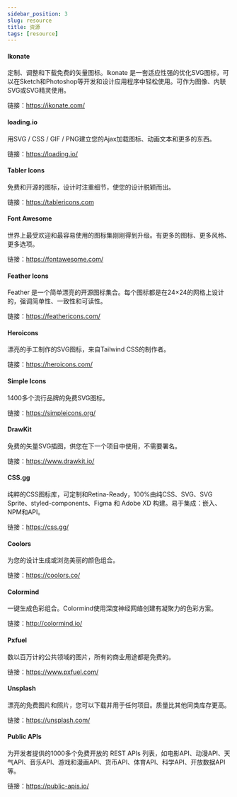 ```yaml
---
sidebar_position: 3
slug: resource
title: 资源
tags: [resource]
---
```


####  Ikonate

定制、调整和下载免费的矢量图标。Ikonate 是一套适应性强的优化SVG图标，可以在Sketch和Photoshop等开发和设计应用程序中轻松使用。可作为图像、内联SVG或SVG精灵使用。

链接：https://ikonate.com/

####  loading.io

用SVG / CSS / GIF / PNG建立您的Ajax加载图标、动画文本和更多的东西。

链接：https://loading.io/

####  Tabler Icons

免费和开源的图标，设计时注重细节，使您的设计脱颖而出。

链接：https://tablericons.com

####  Font Awesome

世界上最受欢迎和最容易使用的图标集刚刚得到升级。有更多的图标、更多风格、更多选项。

链接：https://fontawesome.com/

####  Feather Icons

Feather 是一个简单漂亮的开源图标集合。每个图标都是在24×24的网格上设计的，强调简单性、一致性和可读性。

链接：https://feathericons.com/

####  Heroicons

漂亮的手工制作的SVG图标，来自Tailwind CSS的制作者。

链接：https://heroicons.com/

####  Simple Icons

1400多个流行品牌的免费SVG图标。

链接：https://simpleicons.org/

####  DrawKit

免费的矢量SVG插图，供您在下一个项目中使用，不需要署名。

链接：https://www.drawkit.io/

####  CSS.gg

纯粹的CSS图标库，可定制和Retina-Ready，100%由纯CSS、SVG、SVG Sprite、styled-components、Figma 和 Adobe XD 构建。易于集成：嵌入、NPM和API。

链接：https://css.gg/

####  Coolors

为您的设计生成或浏览美丽的颜色组合。

链接：https://coolors.co/

####  Colormind

一键生成色彩组合。Colormind使用深度神经网络创建有凝聚力的色彩方案。

链接：http://colormind.io/

####  Pxfuel

数以百万计的公共领域的图片，所有的商业用途都是免费的。

链接：https://www.pxfuel.com/

####  Unsplash

漂亮的免费图片和照片，您可以下载并用于任何项目。质量比其他同类库存更高。

链接：https://unsplash.com/

####  Public APIs

为开发者提供的1000多个免费开放的 REST APIs 列表，如电影API、动漫API、天气API、音乐API、游戏和漫画API、货币API、体育API、科学API、开放数据API等。

链接：https://public-apis.io/
